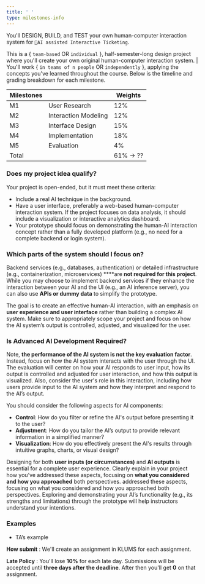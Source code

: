 ```yaml
---
title: ' '
type: milestones-info
---
```


You'll DESIGN, BUILD, and TEST your own human-computer interaction system for `🤖AI assisted Interactive Ticketing`.

This is a { `team-based` OR `individual` }, half-semester-long design project where you'll create your own original human-computer interaction system. | You'll work { `in teams of n people` OR `independently` }, applying the concepts you've learned throughout the course. Below is the timeline and grading breakdown for each milestone.

| Milestones |  | Weights |
| --- | --- | --- |
| M1 | User Research | 12% |
| M2 | Interaction Modeling | 12% |
| M3 | Interface Design | 15% |
| M4 | Implementation | 18% |
| M5 | Evaluation | 4% |
| Total |  | 61% → ?? |

### **Does my project idea qualify?**

Your project is open-ended, but it must meet these criteria:

- Include a real AI technique in the background.
- Have a user interface, preferably a web-based human-computer interaction system. If the project focuses on data analysis, it should include a visualization or interactive analytics dashboard.
- Your prototype should focus on demonstrating the human-AI interaction concept rather than a fully developed platform (e.g., no need for a complete backend or login system).

### **Which parts of the system should I focus on?**

Backend services (e.g., databases, authentication) or detailed infrastructure (e.g., containerization, microservices) ****are **not required for this project**. While you may choose to implement backend services if they enhance the interaction between your AI and the UI (e.g., an AI inference server), you can also use **APIs or dummy data** to simplify the prototype.

The goal is to create an effective human-AI interaction, with an emphasis on **user experience and user interface** rather than building a complex AI system. Make sure to appropriately scope your project and focus on how the AI system’s output is controlled, adjusted, and visualized for the user.

### **Is Advanced AI Development Required?**

Note, **the performance of the AI system is not the key evaluation factor**. Instead, focus on how the AI system interacts with the user through the UI. The evaluation will center on how your AI responds to user input, how its output is controlled and adjusted for user interaction, and how this output is visualized.  Also, consider the user's role in this interaction, including how users provide input to the AI system and how they interpret and respond to the AI’s output.

You should consider the following aspects for AI components:

- **Control**: How do you filter or refine the AI's output before presenting it to the user?
- **Adjustment**: How do you tailor the AI’s output to provide relevant information in a simplified manner?
- **Visualization**: How do you effectively present the AI's results through intuitive graphs, charts, or visual design?

Designing for both **user inputs (or circumstances)** and **AI outputs** is essential for a complete user experience. Clearly explain in your project how you’ve addressed these aspects, focusing on **what you considered and how you approached** both perspectives. addressed these aspects, focusing on what you considered and how you approached both perspectives. Exploring and demonstrating your AI’s functionality (e.g., its strengths and limitations) through the prototype will help instructors understand your intentions.

### Examples

- TA’s example

**How submit**
 : We'll create an assignment in KLUMS for each assignment.

**Late Policy**
: You'll lose **10%** for each late day. Submissions will be accepted until **three days after the deadline**. After then you'll get **0** on that assignment.